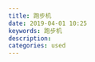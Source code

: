 ```yaml
---
title: 跑步机
date: 2019-04-01 10:25
keywords: 跑步机
description: 
categories: used
---
```

<td class="t_f" id="postmessage_3354457">

<img alt="" border="0" class="zoom" data-cf-modified-1c1470966ec8a612792db0d4-="" file="http://www.flw.ph/data/appbyme/upload/image/201903/31/UU5B3txFE7Zt.jpg" id="aimg_SSK0g" lazyloadthumb="1" onclick="" onmouseover="" src="http://www.flw.ph/data/appbyme/upload/image/201903/31/UU5B3txFE7Zt.jpg"/><br/>
<img alt="" border="0" class="zoom" data-cf-modified-1c1470966ec8a612792db0d4-="" file="http://www.flw.ph/data/appbyme/upload/image/201903/31/rMV2EkSaPj7P.jpg" id="aimg_uNTtK" lazyloadthumb="1" onclick="" onmouseover="" src="http://www.flw.ph/data/appbyme/upload/image/201903/31/rMV2EkSaPj7P.jpg"/><br/>
<img alt="" border="0" class="zoom" data-cf-modified-1c1470966ec8a612792db0d4-="" file="http://www.flw.ph/data/appbyme/upload/image/201903/31/xdJfPubNL1OV.jpg" id="aimg_gfCFa" lazyloadthumb="1" onclick="" onmouseover="" src="http://www.flw.ph/data/appbyme/upload/image/201903/31/xdJfPubNL1OV.jpg"/><br/>
<img alt="" border="0" class="zoom" data-cf-modified-1c1470966ec8a612792db0d4-="" file="http://www.flw.ph/data/appbyme/upload/image/201903/31/MUaYnlCbeKKt.jpg" id="aimg_lvkbU" lazyloadthumb="1" onclick="" onmouseover="" src="http://www.flw.ph/data/appbyme/upload/image/201903/31/MUaYnlCbeKKt.jpg"/><br/>
<img alt="" border="0" class="zoom" data-cf-modified-1c1470966ec8a612792db0d4-="" file="http://www.flw.ph/data/appbyme/upload/image/201903/31/Hq40QLpnyUaH.jpg" id="aimg_NsMSx" lazyloadthumb="1" onclick="" onmouseover="" src="http://www.flw.ph/data/appbyme/upload/image/201903/31/Hq40QLpnyUaH.jpg"/><br/>
<img alt="" border="0" class="zoom" data-cf-modified-1c1470966ec8a612792db0d4-="" file="http://www.flw.ph/data/appbyme/upload/image/201903/31/vNLBZRDenaK4.jpg" id="aimg_UaaKE" lazyloadthumb="1" onclick="" onmouseover="" src="http://www.flw.ph/data/appbyme/upload/image/201903/31/vNLBZRDenaK4.jpg"/><br/>
<img alt="" border="0" class="zoom" data-cf-modified-1c1470966ec8a612792db0d4-="" file="http://www.flw.ph/data/appbyme/upload/image/201903/31/Mn5en4tNDKYf.jpg" id="aimg_X54Xm" lazyloadthumb="1" onclick="" onmouseover="" src="http://www.flw.ph/data/appbyme/upload/image/201903/31/Mn5en4tNDKYf.jpg"/><br/>
</td>
